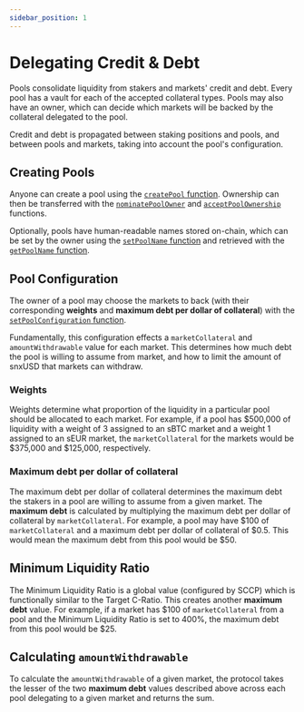 ```yaml
---
sidebar_position: 1
---
```


# Delegating Credit & Debt

Pools consolidate liquidity from stakers and markets' credit and debt. Every pool has a vault for each of the accepted collateral types. Pools may also have an owner, which can decide which markets will be backed by the collateral delegated to the pool.

Credit and debt is propagated between staking positions and pools, and between pools and markets, taking into account the pool's configuration.

## Creating Pools

Anyone can create a pool using the [`createPool` function](/protocol/technical-reference/smart-contracts#createpool). Ownership can then be transferred with the [`nominatePoolOwner`](/protocol/technical-reference/smart-contracts#nominatepoolowner) and [`acceptPoolOwnership`](/protocol/technical-reference/smart-contracts#acceptpoolownership) functions.

Optionally, pools have human-readable names stored on-chain, which can be set by the owner using the [`setPoolName` function](/protocol/technical-reference/smart-contracts#setpoolname) and retrieved with the [`getPoolName` function](/protocol/technical-reference/smart-contracts#getpoolname).

## Pool Configuration

The owner of a pool may choose the markets to back (with their corresponding **weights** and **maximum debt per dollar of collateral**) with the [`setPoolConfiguration` function](/protocol/technical-reference/smart-contracts#setpoolconfiguration).

Fundamentally, this configuration effects a `marketCollateral` and `amountWithdrawable` value for each market. This determines how much debt the pool is willing to assume from market, and how to limit the amount of snxUSD that markets can withdraw.

### Weights

Weights determine what proportion of the liquidity in a particular pool should be allocated to each market. For example, if a pool has $500,000 of liquidity with a weight of 3 assigned to an sBTC market and a weight 1 assigned to an sEUR market, the `marketCollateral` for the markets would be $375,000 and $125,000, respectively.

### Maximum debt per dollar of collateral

The maximum debt per dollar of collateral determines the maximum debt the stakers in a pool are willing to assume from a given market. The **maximum debt** is calculated by multiplying the maximum debt per dollar of collateral by `marketCollateral`. For example, a pool may have $100 of `marketCollateral` and a maximum debt per dollar of collateral of $0.5. This would mean the maximum debt from this pool would be $50.

## Minimum Liquidity Ratio

The Minimum Liquidity Ratio is a global value (configured by SCCP) which is functionally similar to the Target C-Ratio. This creates another **maximum debt** value. For example, if a market has $100 of `marketCollateral` from a pool and the Minimum Liquidity Ratio is set to 400%, the maximum debt from this pool would be $25.

## Calculating `amountWithdrawable`

To calculate the `amountWithdrawable` of a given market, the protocol takes the lesser of the two **maximum debt** values described above across each pool delegating to a given market and returns the sum.
